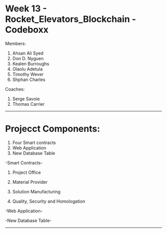 # Week 13 - Rocket_Elevators_Blockchain - Codeboxx

Members:
1. Ahsan Ali Syed
2. Don D. Nyguen 
3. Kealen Burroughs
4. Olaolu Adetula
5. Timothy Wever
6. Shphan Charles

Coaches:
1. Serge Savoie
2. Thomas Carrier
-------------------------------------------------------------------------
# Projecct Components:

1. Four Smart contracts
2. Web Application 
3. New Database Table 

-Smart Contracts-

1. Project Office


2. Material Provider


3. Solution Manufacturing


4. Quality, Security and Homologation



-Web Application-



-New Database Table-


-------------------------------------------------------------------------
